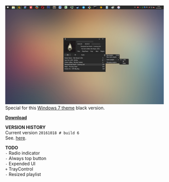 ![Preview](https://raw.githubusercontent.com/iiiypuk/pscc/master/screen.png)  
Special for this [Windows 7 theme](http://liuxiaofei.deviantart.com/art/Photoshop-CC-2014-VS-for-Windows-7-531779251) black version.  

**[Download](https://raw.githubusercontent.com/iiiypuk/pscc/master/pscc.acs4)**  

**VERSION HISTORY**  
Current version `20161018 # build 6`  
See. [here](https://raw.githubusercontent.com/iiiypuk/pscc/master/VERSION.md).  

**TODO**  
`-` Radio indicator  
`-` Always top button  
`-` Expended UI  
`+` TrayControl  
`-` Resized playlist
